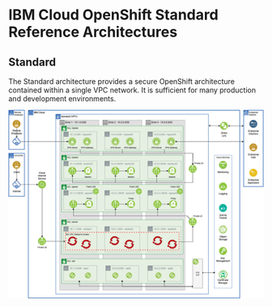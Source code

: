 # IBM Cloud OpenShift Standard Reference Architectures

## Standard

The Standard architecture provides a secure OpenShift architecture contained within a single VPC network. It is sufficient for many production and development environments.

![Standard](./ref-arch-ibmcloud-openshift-2standard.png)
